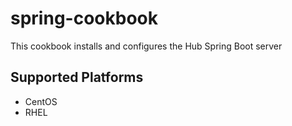 # spring-cookbook

This cookbook installs and configures the Hub Spring Boot server

## Supported Platforms

* CentOS
* RHEL

